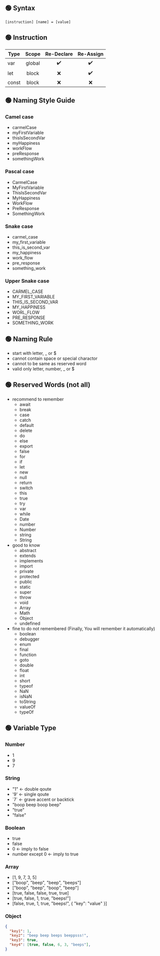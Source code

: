 ## 🟢 Syntax
```
[instruction] [name] = [value]
```



## 🟢 Instruction
|Type|Scope|Re-Declare|Re-Assign|
|-|:-:|:-:|:-:|
|var|global|✔️|✔️|
|let|block|❌|✔️|
|const|block|❌|❌|



## 🟢 Naming Style Guide
### Camel case
  - carmelCase
  - myFirstVariable
  - thisIsSecondVar
  - myHappiness
  - workFlow
  - preResponse
  - somethingWork
### Pascal case
  - CarmelCase
  - MyFirstVariable
  - ThisIsSecondVar
  - MyHappiness
  - WorkFlow
  - PreResponse
  - SomethingWork
### Snake case
  - carmel_case
  - my_first_variable
  - this_is_second_var
  - my_happiness
  - work_flow
  - pre_response
  - something_work
### Upper Snake case
  - CARMEL_CASE
  - MY_FIRST_VARIABLE
  - THIS_IS_SECOND_VAR
  - MY_HAPPINESS
  - WORL_FLOW
  - PRE_RESPONSE
  - SOMETHING_WORK



## 🟢 Naming Rule
  - start with letter, _ or $
  - cannot contain space or special charactor
  - cannot to be same as reserved word
  - valid only letter, number, _ or $



## 🟢 Reserved Words (not all)
  - recommend to remember
    - await
    - break
    - case
    - catch
    - default
    - delete
    - do
    - else
    - export
    - false
    - for
    - if
    - let
    - new
    - null
    - return
    - switch
    - this
    - true
    - try
    - var
    - while
    - Date
    - number
    - Number
    - string
    - String
  - good to know
    - abstract
    - extends
    - implements
    - import
    - private
    - protected
    - public
    - static
    - super
    - throw
    - void
    - Array
    - Math
    - Object
    - undefined
  - fine to do not remembered (Finally, You will remember it automatically)
    - boolean
    - debugger
    - enum
    - final
    - function
    - goto
    - double
    - float
    - int
    - short
    - typeof
    - NaN
    - isNaN
    - toString
    - valueOf
    - typeOf



## 🟢 Variable Type
### Number
  - 1
  - 9
  - 7
### String
  - "1" <- double qoute
  - '9' <- single qoute
  - \`7\` <- grave accent or backtick
  - "boop beep boop beep"
  - "true"
  - "false"
### Boolean
  - true
  - false
  - 0 <- imply to false
  - number except 0 <- imply to true
### Array
  - [1, 9, 7, 3, 5]
  - ["boop", "beep", "beep", "beeps"]
  - ["boop", "beep", "boop", "beep"]
  - [true, false, false, true, true]
  - [true, false, 1, true, "beeps!"]
  - [false, true, 1, true, "beeps!", { "key": "value" }]
### Object
```json
{
  "key1": 1,
  "key2": "beep beep beeps beeppsss!",
  "key3": true,
  "key4": [true, false, 6, 3, "beeps"],
}
```